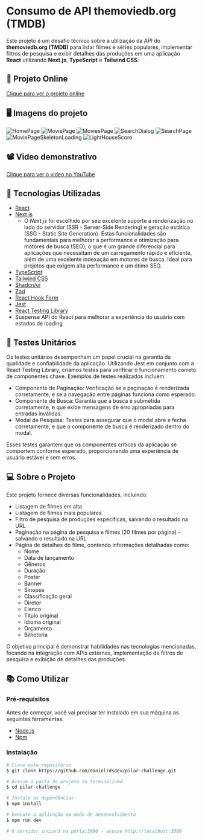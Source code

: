 # Consumo de API themoviedb.org (TMDB)

Este projeto é um desafio técnico sobre a utilização da API do **themoviedb.org (TMDB)** para listar filmes e séries populares, implementar filtros de pesquisa e exibir detalhes das produções em uma aplicação **React** utilizando **Next.js**, **TypeScript** e **Tailwind CSS**.

## 🔗 Projeto Online

[Clique para ver o projeto online](https://tmdb-movies-three.vercel.app/)

## 🖥 Imagens do projeto

![HomePage](https://github.com/danielrdsdev/pilar-challenge/assets/97995126/778960c9-e82d-40d0-92a8-a2a05f438456)
![MoviePage](https://github.com/danielrdsdev/pilar-challenge/assets/97995126/876f2802-6e7c-47bc-9895-f17bb88a4561)
![MoviesPage](https://github.com/danielrdsdev/pilar-challenge/assets/97995126/e310baca-a75f-4344-9063-8732b0ab8760)
![SearchDialog](https://github.com/danielrdsdev/pilar-challenge/assets/97995126/8696f261-8a80-4bf3-82a8-5548a53fa110)
![SearchPage](https://github.com/danielrdsdev/pilar-challenge/assets/97995126/161e175e-4588-4793-90ea-85dbd3def853)
![MoviePageSkeletonLoading](https://github.com/danielrdsdev/pilar-challenge/assets/97995126/f34a2e9f-71ee-4a43-a7e4-87a7cbf93f92)
![LightHouseScore](https://github.com/danielrdsdev/pilar-challenge/assets/97995126/25d5baac-55fa-47a5-8389-f8d03de1f3fb)

## 📽️ Video demonstrativo

[Clique para ver o video no YouTube](https://www.youtube.com/embed/cpBj1niG3Fs)

## 🚀 Tecnologias Utilizadas

- [React](https://reactjs.org/)
- [Next.js](https://nextjs.org/)
  - O *Next.js* foi escolhido por seu excelente suporte a renderização no lado do servidor (SSR - Server-Side Rendering) e geração estática (SSG - Static Site Generation). Estas funcionalidades são fundamentais para melhorar a performance e otimização para motores de busca (SEO), o que é um grande diferencial para aplicações que necessitam de um carregamento rápido e eficiente, além de uma excelente indexação em motores de busca. Ideal para projetos que exigem alta performance e um ótimo SEO.
- [TypeScript](https://www.typescriptlang.org/)
- [Tailwind CSS](https://tailwindcss.com/)
- [Shadcn/ui](https://ui.shadcn.com/)
- [Zod](https://zod.dev/)
- [React Hook Form](https://react-hook-form.com/)
- [Jest](https://jestjs.io/)
- [React Testing Library](https://testing-library.com/docs/react-testing-library/intro/)
- Suspense API do React para melhorar a experiência do usuário com estados de loading

## 🧪 Testes Unitários

Os testes unitários desempenham um papel crucial na garantia da qualidade e confiabilidade da aplicação. Utilizando Jest em conjunto com a React Testing Library, criamos testes para verificar o funcionamento correto de componentes chave. Exemplos de testes realizados incluem:

- Componente de Paginação: Verificação se a paginação é renderizada corretamente, e se a navegação entre páginas funciona como esperado.
- Componente de Busca: Garantia que a busca é submetida corretamente, e que exibe mensagens de erro apropriadas para entradas inválidas.
- Modal de Pesquisa: Testes para assegurar que o modal abre e fecha corretamente, e que o componente de busca é renderizado dentro do modal.

Esses testes garantem que os componentes críticos da aplicação se comportem conforme esperado, proporcionando uma experiência de usuário estável e sem erros.

## 💻 Sobre o Projeto

Este projeto fornece diversas funcionalidades, incluindo:

- Listagem de filmes em alta
- Listagem de filmes mais populares
- Filtro de pesquisa de produções específicas, salvando o resultado na URL
- Paginação na página de pesquisa e filmes (20 filmes por página) - salvando o resultado na URL
- Página de detalhes do filme, contendo informações detalhadas como:
  - Nome
  - Data de lançamento
  - Gêneros
  - Duração
  - Poster
  - Banner
  - Sinopse
  - Classificação geral
  - Diretor
  - Elenco
  - Título original
  - Idioma original
  - Orçamento
  - Bilheteria

O objetivo principal é demonstrar habilidades nas tecnologias mencionadas, focando na integração com APIs externas, implementação de filtros de pesquisa e exibição de detalhes das produções.

## 📚 Como Utilizar

### Pré-requisitos

Antes de começar, você vai precisar ter instalado em sua máquina as seguintes ferramentas:

- [Node.js](https://nodejs.org/en/)
- [Npm](https://www.npmjs.com/)

### Instalação

```bash
# Clone este repositório
$ git clone https://github.com/danielrdsdev/pilar-challenge.git

# Acesse a pasta do projeto no terminal/cmd
$ cd pilar-challenge

# Instale as dependências
$ npm install

# Execute a aplicação em modo de desenvolvimento
$ npm run dev

# O servidor inciará na porta:3000 - acesse http://localhost:3000
```
